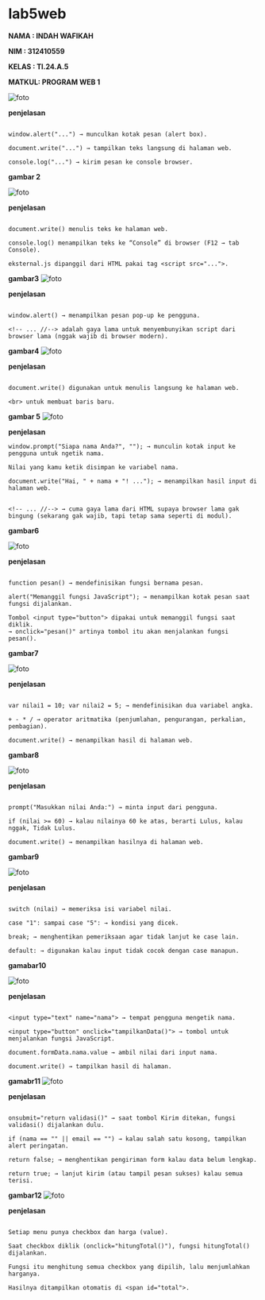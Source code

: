 # lab5web

**NAMA : INDAH WAFIKAH**

**NIM : 312410559**

**KELAS : TI.24.A.5**

**MATKUL: PROGRAM WEB 1**

![foto](https://github.com/Indahwakifa/lab5web/blob/e1b3f1e40dbf5880ab2dc69898e3a430d7f13d87/foto/jvs1.png)

**penjelasan**

```Penjelasan singkatnya

window.alert("...") → munculkan kotak pesan (alert box).

document.write("...") → tampilkan teks langsung di halaman web.

console.log("...") → kirim pesan ke console browser.
```

**gambar 2**

![foto](https://github.com/Indahwakifa/lab5web/blob/f8a622895af8094bb131ed2444d4bb679c69003f/foto/jvs2.jpg)

**penjelasan**

```Penjelasan:

document.write() menulis teks ke halaman web.

console.log() menampilkan teks ke “Console” di browser (F12 → tab Console).

eksternal.js dipanggil dari HTML pakai tag <script src="...">.

```

**gambar3**
![foto](https://github.com/Indahwakifa/lab5web/blob/1b114735fed3b18344fc68e17105bf3d2f306c4a/foto/jvs3.png)

**penjelasan**

```Penjelasan:

window.alert() → menampilkan pesan pop-up ke pengguna.

<!-- ... //--> adalah gaya lama untuk menyembunyikan script dari browser lama (nggak wajib di browser modern).

```

**gambar4**
![foto](https://github.com/Indahwakifa/lab5web/blob/0b53e008ae465005107683f824a925b6eae55046/foto/jvs4.png)

**penjelasan**

```Penjelasan:

document.write() digunakan untuk menulis langsung ke halaman web.

<br> untuk membuat baris baru.

```

**gambar 5**
![foto](https://github.com/Indahwakifa/lab5web/blob/e2c1e282fcd130a8a780592e24b3d5821762bfcd/foto/jvs5.png)

**penjelasan**

```
window.prompt("Siapa nama Anda?", ""); → munculin kotak input ke pengguna untuk ngetik nama.

Nilai yang kamu ketik disimpan ke variabel nama.

document.write("Hai, " + nama + "! ..."); → menampilkan hasil input di halaman web.


<!-- ... //--> → cuma gaya lama dari HTML supaya browser lama gak bingung (sekarang gak wajib, tapi tetap sama seperti di modul).
```

**gambar6**

![foto](https://github.com/Indahwakifa/lab5web/blob/80930ce026dbdfb0f3bf0ee655d0edc3a2f7d0c7/foto/jvs6.png)

**penjelasan**

```Penjelasan:

function pesan() → mendefinisikan fungsi bernama pesan.

alert("Memanggil fungsi JavaScript"); → menampilkan kotak pesan saat fungsi dijalankan.

Tombol <input type="button"> dipakai untuk memanggil fungsi saat diklik.
→ onclick="pesan()" artinya tombol itu akan menjalankan fungsi pesan().
```

**gambar7**

![foto](https://github.com/Indahwakifa/lab5web/blob/859fb262208f530ad035469b3acf70e73d20f234/foto/jvs7.png)

**penjelasan**

```Penjelasan:

var nilai1 = 10; var nilai2 = 5; → mendefinisikan dua variabel angka.

+ - * / → operator aritmatika (penjumlahan, pengurangan, perkalian, pembagian).

document.write() → menampilkan hasil di halaman web.
```
**gambar8**

![foto](https://github.com/Indahwakifa/lab5web/blob/2e397b5eccdef933381744703ef25186e025b00d/foto/jvs8.png)

**penjelasan**

```Penjelasan:

prompt("Masukkan nilai Anda:") → minta input dari pengguna.

if (nilai >= 60) → kalau nilainya 60 ke atas, berarti Lulus, kalau nggak, Tidak Lulus.

document.write() → menampilkan hasilnya di halaman web.
```

**gambar9**

![foto](https://github.com/Indahwakifa/lab5web/blob/fd690042898cc389e2833d03ea4a2a2e2e730481/foto/jvs9.png)

**penjelasan**

```Penjelasan:

switch (nilai) → memeriksa isi variabel nilai.

case "1": sampai case "5": → kondisi yang dicek.

break; → menghentikan pemeriksaan agar tidak lanjut ke case lain.

default: → digunakan kalau input tidak cocok dengan case manapun.
```
**gamabar10**

![foto](https://github.com/Indahwakifa/lab5web/blob/0f4f48176ad69e81cfa0b6c23440262750df6255/foto/jvs10.png)

**penjelasan**

```Penjelasan:

<input type="text" name="nama"> → tempat pengguna mengetik nama.

<input type="button" onclick="tampilkanData()"> → tombol untuk menjalankan fungsi JavaScript.

document.formData.nama.value → ambil nilai dari input nama.

document.write() → tampilkan hasil di halaman.
```

**gamabr11**
![foto](https://github.com/Indahwakifa/lab5web/blob/7f2e96c1807acf7b9b7b7aa4f3a74503ec6a892d/foto/jvs11.png)

**penjelasan**

```Penjelasan:

onsubmit="return validasi()" → saat tombol Kirim ditekan, fungsi validasi() dijalankan dulu.

if (nama == "" || email == "") → kalau salah satu kosong, tampilkan alert peringatan.

return false; → menghentikan pengiriman form kalau data belum lengkap.

return true; → lanjut kirim (atau tampil pesan sukses) kalau semua terisi.
```

**gambar12**
![foto](https://github.com/Indahwakifa/lab5web/blob/231f8075654f14be8ea2ad29f932c76e034f1a50/foto/jvs12.png)

**penjelasan**

```Penjelasan:

Setiap menu punya checkbox dan harga (value).

Saat checkbox diklik (onclick="hitungTotal()"), fungsi hitungTotal() dijalankan.

Fungsi itu menghitung semua checkbox yang dipilih, lalu menjumlahkan harganya.

Hasilnya ditampilkan otomatis di <span id="total">.
```


